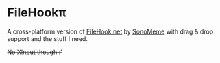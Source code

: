 # FileHookπ

A cross-platform version of [FileHook.net](https://github.com/SonoMeme/FileHook.NET) 
by [SonoMeme](https://github.com/SonoMeme) with drag & drop support and the stuff I need.

~~No XInput though :'~~




